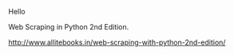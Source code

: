 Hello


Web Scraping in Python 2nd Edition.


http://www.allitebooks.in/web-scraping-with-python-2nd-edition/
